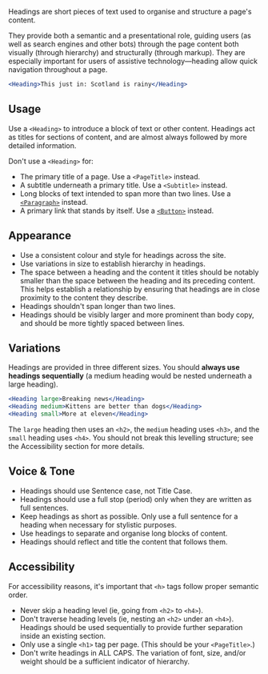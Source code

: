 Headings are short pieces of text used to organise and structure a page's content.

They provide both a semantic and a presentational role, guiding users (as well as search engines and other bots) through the page content both visually (through hierarchy) and structurally (through markup). They are especially important for users of assistive technology—heading allow quick navigation throughout a page.

```jsx
<Heading>This just in: Scotland is rainy</Heading>
```

## Usage

Use a `<Heading>` to introduce a block of text or other content. Headings act as titles for sections of content, and are almost always followed by more detailed information.

Don't use a `<Heading>` for:
- The primary title of a page. Use a `<PageTitle>` instead.
- A subtitle underneath a primary title. Use a `<Subtitle>` instead.
- Long blocks of text intended to span more than two lines. Use a [`<Paragraph>`](../#/Function/Components/Paragraph) instead.
- A primary link that stands by itself. Use a [`<Button>`](../#/Function/Components/Button) instead.

## Appearance

- Use a consistent colour and style for headings across the site.
- Use variations in size to establish hierarchy in headings.
- The space between a heading and the content it titles should be notably smaller than the space between the heading and its preceding content. This helps establish a relationship by ensuring that headings are in close proximity to the content they describe.
- Headings shouldn't span longer than two lines.
- Headings should be visibly larger and more prominent than body copy, and should be more tightly spaced between lines.

## Variations

Headings are provided in three different sizes. You should **always use headings sequentially** (a medium heading would be nested underneath a large heading).

```jsx
<Heading large>Breaking news</Heading>
<Heading medium>Kittens are better than dogs</Heading>
<Heading small>More at eleven</Heading>
```

The `large` heading then uses an `<h2>`, the `medium` heading uses `<h3>`, and the `small` heading uses `<h4>`. You should not break this levelling structure; see the Accessibility section for more details.

## Voice & Tone

- Headings should use Sentence case, not Title Case.
- Headings should use a full stop (period) only when they are written as full sentences.
- Keep headings as short as possible. Only use a full sentence for a heading when necessary for stylistic purposes.
- Use headings to separate and organise long blocks of content.
- Headings should reflect and title the content that follows them.

## Accessibility

For accessibility reasons, it's important that `<h>` tags follow proper semantic order.

- Never skip a heading level (ie, going from `<h2>` to `<h4>`).
- Don't traverse heading levels (ie, nesting an `<h2>` under an `<h4>`). Headings should be used sequentially to provide further separation inside an existing section.
- Only use a single `<h1>` tag per page. (This should be your `<PageTitle>`.)
- Don't write headings in ALL CAPS. The variation of font, size, and/or weight should be a sufficient indicator of hierarchy.
